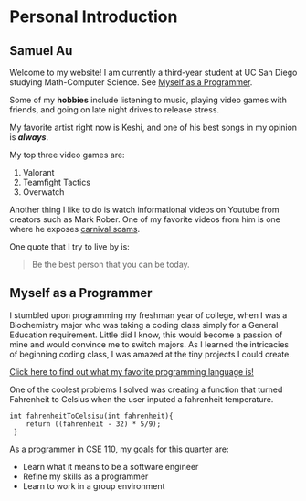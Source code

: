 # Personal Introduction
## Samuel Au
Welcome to my website!
I am currently a third-year student at UC San Diego studying Math-Computer Science. See [Myself as a Programmer](#myself-as-a-programmer).

Some of my **hobbies** include listening to music, playing video games with friends, and going on late night drives to release stress.

My favorite artist right now is Keshi, and one of his best songs in my opinion is ***always***.

My top three video games are:
1. Valorant
2. Teamfight Tactics
3. Overwatch

Another thing I like to do is watch informational videos on Youtube from creators such as Mark Rober. One of my favorite videos from him is one where he exposes [carnival scams](https://www.youtube.com/watch?v=tk_ZlWJ3qJI).

One quote that I try to live by is:
> Be the best person that you can be today.

## Myself as a Programmer
I stumbled upon programming my freshman year of college, when I was a Biochemistry major who was taking a coding class simply for a General Education requirement. Little did I know, this would become a passion of mine and would convince me to switch majors. As I learned the intricacies of beginning coding class, I was amazed at the tiny projects I could create.

[Click here to find out what my favorite programming language is!](/language.md)

One of the coolest problems I solved was creating a function that turned Fahrenheit to Celsius when the user inputed a fahrenheit temperature. 
```
int fahrenheitToCelsisu(int fahrenheit){
    return ((fahrenheit - 32) * 5/9);
 }
 ```
As a programmer in CSE 110, my goals for this quarter are:
- Learn what it means to be a software engineer
- Refine my skills as a programmer
- Learn to work in a group environment

